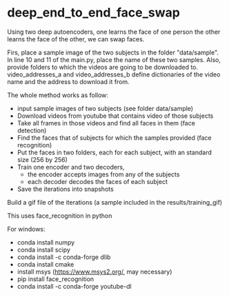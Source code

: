 # deep_end_to_end_face_swap

Using two deep autoencoders, one learns the face of one person the other learns the face of the other, we can swap faces. 

Firs, place a sample image of the two subjects in the folder "data/sample". In line 10 and 11 of the main.py, place the name of these two samples. Also, provide folders to which the videos are going to be downloaded to. video_addresses_a and video_addresses_b define dictionaries of the video name and the address to download it from. 

The whole method works as follow: 

* input sample images of two subjects (see folder data/sample)
* Download videos from youtube that contains video of those subjects
* Take all frames in those videos and find all faces in them (face detection)
* Find the faces that of subjects for which the samples provided (face recognition) 
* Put the faces in two folders, each for each subject, with an standard size (256 by 256)
* Train one encoder and two decoders, 
  * the encoder accepts images from any of the subjects
  * each decoder decodes the faces of each subject
* Save the iterations into snapshots

 Build a gif file of the iterations (a sample included in the results/training_gif)



This uses face_recognition in python

For windows:

* conda install numpy
* conda install scipy
* conda install -c conda-forge dlib
* conda install cmake
* install msys (https://www.msys2.org/, may necessary)
* pip install face_recognition
* conda install -c conda-forge youtube-dl
